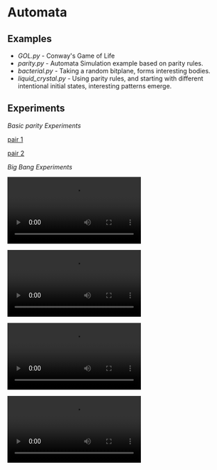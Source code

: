 # Automata

## Examples 
* *GOL.py* - Conway's Game of Life
* *parity.py* - Automata Simulation example based on parity rules. 
* *bacterial.py* - Taking a random bitplane, forms interesting bodies.
* *liquid_crystal.py* - Using parity rules, and starting with different
intentional initial states, interesting patterns emerge.

## Experiments 

*Basic parity Experiments*

[pair 1](https://raw.githubusercontent.com/scott-robbins/Automata/master/2.0/fractal_fire_1.mp4)

[pair 2](https://raw.githubusercontent.com/scott-robbins/Automata/master/2.0/fractal_fire_2.mp4)


*Big Bang Experiments*

![big bang](https://raw.githubusercontent.com/scott-robbins/Automata/master/2.0/big_bang.mp4)

![big bang 1](https://raw.githubusercontent.com/scott-robbins/Automata/master/2.0/big_bang_1.mp4)

![big bang 2](https://raw.githubusercontent.com/scott-robbins/Automata/master/2.0/big_bang_2.mp4)

![big bang 3](https://raw.githubusercontent.com/scott-robbins/Automata/master/2.0/big_bang_3.mp4)

